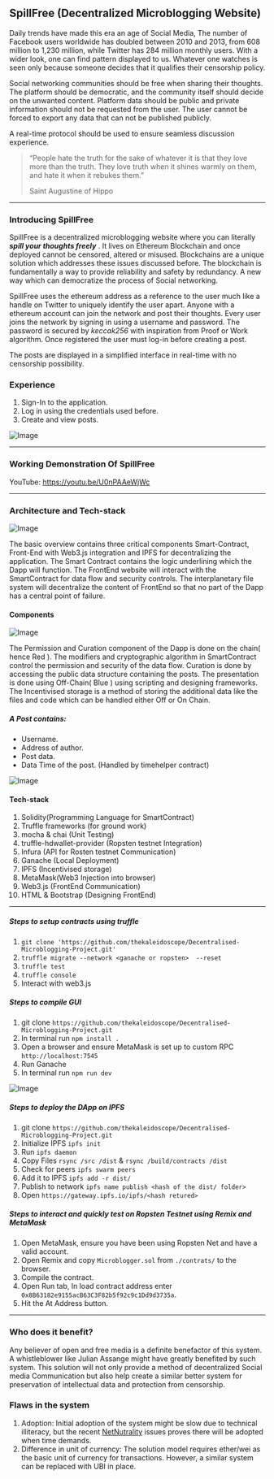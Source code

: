 ## SpillFree (Decentralized Microblogging Website)

Daily trends have made this era an age of Social Media, The number of Facebook users worldwide has doubled between 2010 and 2013, from 608 million to 1,230 million, while Twitter has 284 million monthly users. With a wider look, one can find pattern displayed to us. Whatever one watches is seen only because someone decides that it qualifies their censorship policy.

Social networking communities should be free when sharing their thoughts. The platform should be democratic, and the community itself should decide on the unwanted content. Platform data should be public and private information should not be requested from the user. The user cannot be forced to export any data that can not be published publicly.

A real-time protocol should be used to ensure seamless discussion experience.

>“People hate the truth for the sake of whatever it is that they love more than the truth. They love truth when it shines warmly on them, and hate it when it rebukes them.”
>
>Saint Augustine of Hippo

---

### Introducing SpillFree
SpillFree is a decentralized microblogging website where you can literally ***spill your thoughts freely*** . It lives on Ethereum Blockchain and once deployed cannot be censored, altered or misused. Blockchains are a unique solution which addresses these
issues discussed before. The blockchain is fundamentally a way to provide reliability and safety by redundancy. A new way which can democratize the process of Social networking.

SpillFree uses the ethereum address as a reference to the user much like a handle on Twitter to uniquely identify the user apart. Anyone with a ethereum account can join the network and post their thoughts. Every user joins the network by signing in using a username and password. The password is secured by *keccak256* with inspiration from Proof or Work algorithm. Once registered the user must log-in before creating a post.

The posts are displayed in a simplified interface in real-time with no censorship possibility.

### Experience
1. Sign-In to the application.
2. Log in using the credentials used before.
3. Create and view posts.

![Image](https://image.ibb.co/mnqTho/Tw7.png)

---
### Working Demonstration Of SpillFree
YouTube: https://youtu.be/U0nPAAeWjWc

---

### Architecture and Tech-stack

![Image](https://image.ibb.co/c1dg2o/Overview.jpg)

The basic overview contains three critical components Smart-Contract, Front-End with Web3.js integration and IPFS for decentralizing the application. The Smart Contract contains the logic underlining which the Dapp will function. The FrontEnd website will interact with the SmartContract for data flow and security controls. The interplanetary file system will decentralize the content of FrontEnd so that no part of the Dapp has a central point of failure.

#### Components

![Image](https://image.ibb.co/ehn8ho/Components.jpg)

The Permission and Curation component of the Dapp is done on the chain( hence Red ). The modifiers and cryptographic algorithm in SmartContract control the permission and security of the data flow. Curation is done by accessing the public data structure containing the posts. The presentation is done using Off-Chain( Blue ) using scripting and designing frameworks. The Incentivised storage is a method of storing the additional data like the files and code which can be handled either Off or On Chain.

##### A Post contains:
* Username.
* Address of author.
* Post data.
* Data Time of the post. (Handled by timehelper contract)

![Image](https://image.ibb.co/gRvsso/Tw8.png)


#### Tech-stack
1. Solidity(Programming Language for SmartContract)
2. Truffle frameworks (for ground work)
3. mocha & chai (Unit Testing)
4. truffle-hdwallet-provider (Ropsten testnet Integration)
5. Infura (API for Rosten testnet Communication)
6. Ganache (Local Deployment)
7. IPFS (Incentivised storage)
8. MetaMask(Web3 Injection into browser)
9. Web3.js (FrontEnd Communication)
10. HTML & Bootstrap (Designing FrontEnd)

---
##### Steps to setup contracts using truffle
1. `git clone 'https://github.com/thekaleidoscope/Decentralised-Microblogging-Project.git' `
2. `truffle migrate --network <ganache or ropsten>  --reset`
3. `truffle test`
4. `truffle console`
5. Interact with web3.js

##### Steps to compile GUI
1. git clone `https://github.com/thekaleidoscope/Decentralised-Microblogging-Project.git`
2. In terminal run `npm install .`
3. Open a browser and ensure MetaMask is set up to custom RPC `http://localhost:7545`
4. Run Ganache
5. In terminal run `npm run dev`

![Image](https://image.ibb.co/dtgXso/Tw10.png)

##### Steps to deploy the DApp on IPFS
1.  git clone `https://github.com/thekaleidoscope/Decentralised-Microblogging-Project.git`
2. Initialize IPFS `ipfs init`
3. Run `ipfs daemon`
4. Copy Files `rsync /src /dist` & `rsync /build/contracts /dist`
5. Check for peers `ipfs swarm peers`
6. Add it to IPFS `ipfs add -r dist/ `
7. Publish to network `ipfs name publish <hash of the dist/ folder>`
8. Open `https://gateway.ipfs.io/ipfs/<hash retured>`

##### Steps to interact and quickly test on Ropsten Testnet using Remix and MetaMask
1. Open MetaMask, ensure you have been using Ropsten Net and have a valid account.
2. Open Remix and copy `Microblogger.sol` from `./contrats/` to the browser.
3. Compile the contract.
4. Open Run tab, In load contract address enter `0x8B63182e9155acB63C3F82b5f92c9c1Dd9d3735a`.
5. Hit the At Address button.

---
### Who does it benefit?
Any believer of open and free media is a  definite benefactor of this system. A whistleblower like Julian Assange might have greatly benefited by such system. This solution will not only provide a method of decentralized Social media Communication but also help create a similar better system for preservation of intellectual data and protection from censorship.

### Flaws in the system
1. Adoption: Initial adoption of the system might be slow due to technical illiteracy, but the recent [NetNutrality](https://www.itproportal.com/features/net-neutrality-decentralization-is-the-future-of-the-internet/) issues proves there will be adopted when time demands.
2. Difference in unit of currency: The solution model requires ether/wei as the basic unit of currency for transactions. However, a similar system can be replaced with UBI in place.
